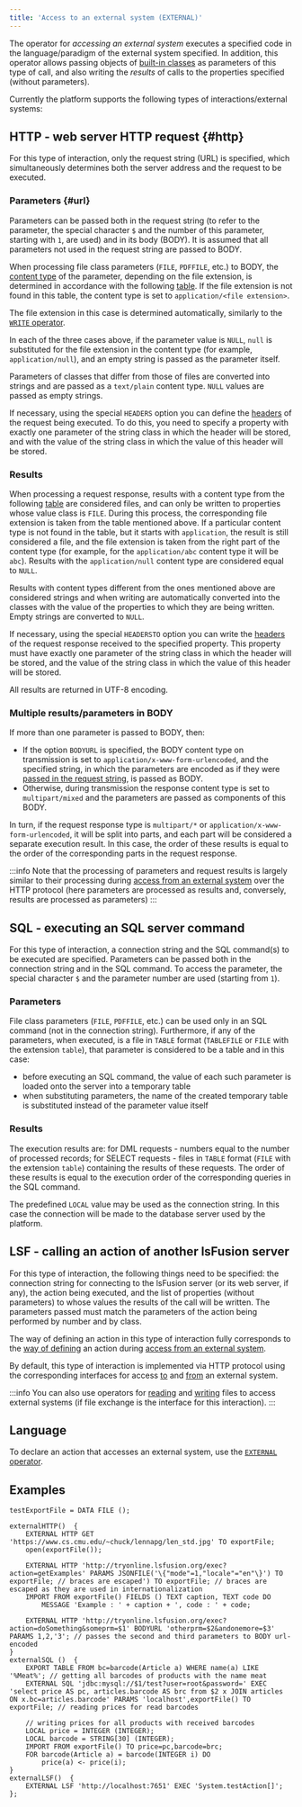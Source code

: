 ```yaml
---
title: 'Access to an external system (EXTERNAL)'
---
```


The operator for *accessing an external system* executes a specified code in the language/paradigm of the external system specified. In addition, this operator allows passing objects of [built-in classes](Built-in_classes.md) as parameters of this type of call, and also writing the *results* of calls to the properties specified (without parameters).

Currently the platform supports the following types of interactions/external systems:

## HTTP - web server HTTP request {#http}

For this type of interaction, only the request string (URL) is specified, which simultaneously determines both the server address and the request to be executed.

### Parameters {#url}

Parameters can be passed both in the request string (to refer to the parameter, the special character `$` and the number of this parameter, starting with `1`, are used) and in its body (BODY). It is assumed that all parameters not used in the request string are passed to BODY.

When processing file class parameters (`FILE`, `PDFFILE`, etc.) to BODY, the [content type](https://en.wikipedia.org/wiki/Media_type) of the parameter, depending on the file extension, is determined in accordance with the following [table](https://github.com/lsfusion/platform/blob/master/api/src/main/resources/MIMETypes.properties). If the file extension is not found in this table, the content type is set to `application/<file extension>`.

The file extension in this case is determined automatically, similarly to the [`WRITE` operator](WRITE_operator.md).

In each of the three cases above, if the parameter value is `NULL`, `null` is substituted for the file extension in the content type (for example, `application/null`), and an empty string is passed as the parameter itself.

Parameters of classes that differ from those of files are converted into strings and are passed as a `text/plain` content type. `NULL` values are passed as empty strings.

If necessary, using the special `HEADERS` option you can define the [headers](https://en.wikipedia.org/wiki/List_of_HTTP_header_fields) of the request being executed. To do this, you need to specify a property with exactly one parameter of the string class in which the header will be stored, and with the value of the string class in which the value of this header will be stored.

### Results

When processing a request response, results with a content type from the following [table](https://github.com/lsfusion/platform/blob/master/api/src/main/resources/MIMETypes.properties) are considered files, and can only be written to properties whose value class is `FILE`. During this process, the corresponding file extension is taken from the table mentioned above. If a particular content type is not found in the table, but it starts with `application`, the result is still considered a file, and the file extension is taken from the right part of the content type (for example, for the `application/abc` content type it will be `abc`). Results with the `application/null` content type are considered equal to `NULL`.

Results with content types different from the ones mentioned above are considered strings and when writing are automatically converted into the classes with the value of the properties to which they are being written. Empty strings are converted to `NULL`.

If necessary, using the special `HEADERSTO` option you can write the [headers](https://en.wikipedia.org/wiki/List_of_HTTP_header_fields) of the request response received to the specified property. This property must have exactly one parameter of the string class in which the header will be stored, and the value of the string class in which the value of this header will be stored.

All results are returned in UTF-8 encoding.

### Multiple results/parameters in BODY

If more than one parameter is passed to BODY, then:

-   If the option `BODYURL` is specified, the BODY content type on transmission is set to `application/x-www-form-urlencoded`, and the specified string, in which the parameters are encoded as if they were [passed in the request string](#url), is passed as BODY.
-   Otherwise, during transmission the response content type is set to `multipart/mixed` and the parameters are passed as components of this BODY. 

In turn, if the request response type is `multipart/*` or `application/x-www-form-urlencoded`, it will be split into parts, and each part will be considered a separate execution result. In this case, the order of these results is equal to the order of the corresponding parts in the request response.


:::info
Note that the processing of parameters and request results is largely similar to their processing during [access from an external system](Access_from_an_external_system.md) over the HTTP protocol (here parameters are processed as results and, conversely, results are processed as parameters)
:::

## SQL - executing an SQL server command 

For this type of interaction, a connection string and the SQL command(s) to be executed are specified. Parameters can be passed both in the connection string and in the SQL command. To access the parameter, the special character `$` and the parameter number are used (starting from `1`).

### Parameters

File class parameters (`FILE`, `PDFFILE`, etc.) can be used only in an SQL command (not in the connection string). Furthermore, if any of the parameters, when executed, is a file in `TABLE` format (`TABLEFILE` or `FILE` with the extension `table`), that parameter is considered to be a table and in this case:

-   before executing an SQL command, the value of each such parameter is loaded onto the server into a temporary table
-   when substituting parameters, the name of the created temporary table is substituted instead of the parameter value itself

### Results

The execution results are: for DML requests - numbers equal to the number of processed records; for SELECT requests - files in `TABLE` format (`FILE` with the extension `table`) containing the results of these requests. The order of these results is equal to the execution order of the corresponding queries in the SQL command.

The predefined `LOCAL` value may be used as the connection string. In this case the connection will be made to the database server used by the platform.

## LSF - calling an action of another lsFusion server 

For this type of interaction, the following things need to be specified: the connection string for connecting to the lsFusion server (or its web server, if any), the action being executed, and the list of properties (without parameters) to whose values the results of the call will be written. The parameters passed must match the parameters of the action being performed by number and by class.

The way of defining an action in this type of interaction fully corresponds to the [way of defining](Access_from_an_external_system.md#actiontype) an action during [access from an external system](Access_from_an_external_system.md).

By default, this type of interaction is implemented via HTTP protocol using the corresponding interfaces for access [to](#http) and [from](Access_from_an_external_system.md#http) an external system.


:::info
You can also use operators for [reading](Read_file_READ_.md) and [writing](Write_file_WRITE_.md) files to access external systems (if file exchange is the interface for this interaction).
:::

## Language

To declare an action that accesses an external system, use the [`EXTERNAL` operator](EXTERNAL_operator.md).

## Examples

```lsf
testExportFile = DATA FILE ();

externalHTTP()  {
    EXTERNAL HTTP GET 'https://www.cs.cmu.edu/~chuck/lennapg/len_std.jpg' TO exportFile;
    open(exportFile());

    EXTERNAL HTTP 'http://tryonline.lsfusion.org/exec?action=getExamples' PARAMS JSONFILE('\{"mode"=1,"locale"="en"\}') TO exportFile; // braces are escaped') TO exportFile; // braces are escaped as they are used in internationalization
    IMPORT FROM exportFile() FIELDS () TEXT caption, TEXT code DO
        MESSAGE 'Example : ' + caption + ', code : ' + code;

    EXTERNAL HTTP 'http://tryonline.lsfusion.org/exec?action=doSomething&someprm=$1' BODYURL 'otherprm=$2&andonemore=$3' PARAMS 1,2,'3'; // passes the second and third parameters to BODY url-encoded
}
externalSQL ()  {
    EXPORT TABLE FROM bc=barcode(Article a) WHERE name(a) LIKE '%Meat%'; // getting all barcodes of products with the name meat
    EXTERNAL SQL 'jdbc:mysql://$1/test?user=root&password=' EXEC 'select price AS pc, articles.barcode AS brc from $2 x JOIN articles ON x.bc=articles.barcode' PARAMS 'localhost',exportFile() TO exportFile; // reading prices for read barcodes

    // writing prices for all products with received barcodes
    LOCAL price = INTEGER (INTEGER);
    LOCAL barcode = STRING[30] (INTEGER);
    IMPORT FROM exportFile() TO price=pc,barcode=brc;
    FOR barcode(Article a) = barcode(INTEGER i) DO
        price(a) <- price(i);
}
externalLSF()  {
    EXTERNAL LSF 'http://localhost:7651' EXEC 'System.testAction[]';
};
```
